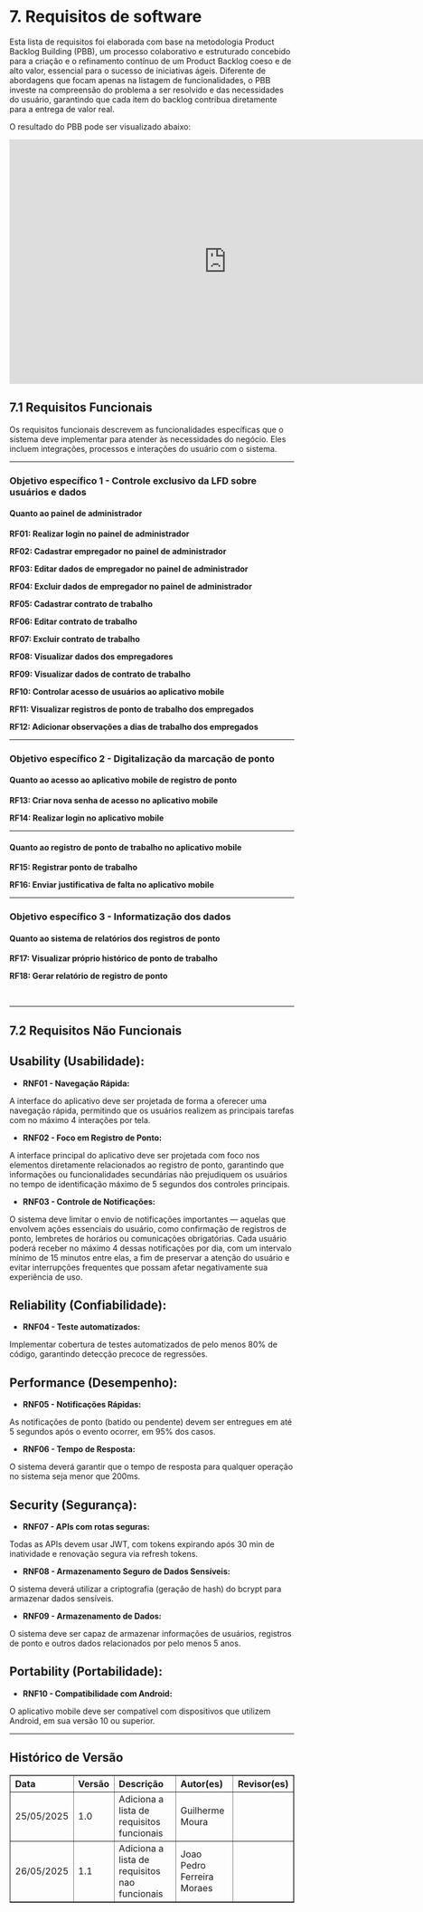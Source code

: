# 7. Requisitos de software

Esta lista de requisitos foi elaborada com base na metodologia Product Backlog Building (PBB), um processo colaborativo e estruturado concebido para a criação e o refinamento contínuo de um Product Backlog coeso e de alto valor, essencial para o sucesso de iniciativas ágeis. Diferente de abordagens que focam apenas na listagem de funcionalidades, o PBB investe na compreensão do problema a ser resolvido e das necessidades do usuário, garantindo que cada item do backlog contribua diretamente para a entrega de valor real.

O resultado do PBB pode ser visualizado abaixo:

<iframe width="768" height="432" src="https://miro.com/app/live-embed/uXjVIzOTYj4=/?moveToViewport=-10768,-6704,13478,6696&embedId=592726896557" frameborder="0" scrolling="no" allow="fullscreen; clipboard-read; clipboard-write" allowfullscreen></iframe>

## 7.1 Requisitos Funcionais

Os requisitos funcionais descrevem as funcionalidades específicas que o sistema deve implementar para
atender às necessidades do negócio. Eles incluem integrações, processos e interações do usuário com o
sistema.

---

### Objetivo específico 1 - Controle exclusivo da LFD sobre usuários e dados
#### Quanto ao painel de administrador

**RF01: Realizar login no painel de administrador** <br>

**RF02: Cadastrar empregador no painel de administrador** 

**RF03: Editar dados de empregador no painel de administrador** 

**RF04: Excluir dados de empregador no painel de administrador** 

**RF05: Cadastrar contrato de trabalho** 

**RF06: Editar contrato de trabalho** 

**RF07: Excluir contrato de trabalho** 

**RF08: Visualizar dados dos empregadores** 

**RF09: Visualizar dados de contrato de trabalho** 

**RF10: Controlar acesso de usuários ao aplicativo mobile** 

**RF11: Visualizar registros de ponto de trabalho dos empregados** 

**RF12: Adicionar observações a dias de trabalho dos empregados** 

---
### Objetivo específico 2 - Digitalização da marcação de ponto
#### Quanto ao acesso ao aplicativo mobile de registro de ponto

**RF13: Criar nova senha de acesso no aplicativo mobile** 

**RF14: Realizar login no aplicativo mobile** 

---

#### Quanto ao registro de ponto de trabalho no aplicativo mobile

**RF15: Registrar ponto de trabalho** 

**RF16: Enviar justificativa de falta no aplicativo mobile** 

---

### Objetivo específico 3 - Informatização dos dados
#### Quanto ao sistema de relatórios dos registros de ponto

**RF17: Visualizar próprio histórico de ponto de trabalho** 

**RF18: Gerar relatório de registro de ponto** 

<br>

---

## 7.2 Requisitos Não Funcionais

## Usability (Usabilidade):

- **RNF01 - Navegação Rápida:**

A interface do aplicativo deve ser projetada de forma a oferecer uma navegação rápida, permitindo que os usuários realizem as principais tarefas com no máximo 4  interações por tela.

- **RNF02 - Foco em Registro de Ponto:**

A interface principal do aplicativo deve ser projetada com foco nos elementos diretamente relacionados ao registro de ponto, garantindo que informações ou funcionalidades secundárias não prejudiquem os usuários no tempo de identificação máximo de 5 segundos dos controles principais. 

- **RNF03 - Controle de Notificações:**

O sistema deve limitar o envio de notificações importantes — aquelas que envolvem ações essenciais do usuário, como confirmação de registros de ponto, lembretes de horários ou comunicações obrigatórias. Cada usuário poderá receber no máximo 4 dessas notificações por dia, com um intervalo mínimo de 15 minutos entre elas, a fim de preservar a atenção do usuário e evitar interrupções frequentes que possam afetar negativamente sua experiência de uso.


## Reliability (Confiabilidade):

- **RNF04 - Teste automatizados:**

Implementar cobertura de testes automatizados de pelo menos 80% de código, garantindo detecção precoce de regressões.

## Performance (Desempenho):

<!-- anterior era 06 -->
- **RNF05 - Notificações Rápidas:**

As notificações de ponto (batido ou pendente) devem ser entregues em até 5 segundos após o evento ocorrer, em 95% dos casos.

<!-- esta estava ok, não sei porque foi substituída -Caio -->
<!-- - **RNF08 - Tempo de Resposta do Registro de Ponto:**
O tempo de resposta do sistema para a realização de um registro de ponto não deverá exceder 2 segundos em 95% das operações. -->

<!--  anterior 04-->
- **RNF06 - Tempo de Resposta:**

O sistema deverá garantir que o tempo de resposta para qualquer operação no sistema seja menor que 200ms.

## Security (Segurança):

<!-- RN08 anterior -->
- **RNF07 - APIs com rotas seguras:** 

Todas as APIs devem usar JWT, com tokens expirando após 30 min de inatividade e renovação segura via refresh tokens.

<!-- esta estava ok, não sei porque foi substituída -Caio -->
<!-- - **RNF10 - Dados Seguros:**
Dados sensíveis (senhas) devem ser criptografados em repouso pela bcrypt. -->

<!-- RN05 anterior -->
- **RNF08 - Armazenamento Seguro de Dados Sensíveis:**

O sistema deverá utilizar a criptografia (geração de hash) do bcrypt para armazenar dados sensíveis.

<!-- RN11 anterior -->
- **RNF09 - Armazenamento de Dados:**

O sistema deve ser capaz de armazenar informações de usuários, registros de ponto e outros dados relacionados por pelo menos 5 anos.

## Portability (Portabilidade):

<!-- permanece RNF06 -->
- **RNF10 - Compatibilidade com Android:**

O aplicativo mobile deve ser compatível com dispositivos que utilizem Android, em sua versão 10 ou superior.

<!-- ## Maintainability (Manutenibilidade): -->
<!-- vai ficar sem mesmo será? -Caio -->


---

<h2>Histórico de Versão</h2>
<table border="1" style="width: 100%; border-collapse: collapse; text-align: left;">
  <thead>
    <tr>
      <th>Data</th>
      <th>Versão</th>
      <th>Descrição</th>
      <th>Autor(es)</th>
      <th>Revisor(es)</th>
    </tr>
  </thead>
  <tbody>
    <tr>
      <td>25/05/2025</td>
      <td>1.0</td>
      <td>Adiciona a lista de requisitos funcionais</td>
      <td>Guilherme Moura</td>
      <td></td>
    </tr>
    <tr>
      <td>26/05/2025</td>
      <td>1.1</td>
      <td>Adiciona a lista de requisitos nao funcionais</td>
      <td>Joao Pedro Ferreira Moraes</td>
      <td></td>
    </tr>
  </tbody>
</table>
